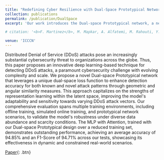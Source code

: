 ```yaml
---
title: "Redefining Cyber Resilience with Dual-Space Prototypical Networks for DDoS Attack Detection"
collection: publications
permalink: /publication/DualSpace
excerpt: 'Our work introduces the Dual-space Prototypical network, a neural network that leverages a unique dual-space loss function to enhance the detection accuracy of distributed denial-of-service (DDoS) attacks, both known and novel patterns, through geometric and angular similarity measures in the latent space, demonstrating outstanding performance, especially on reduced training sets, which is a challenge for standard deep learning architectures.'

# citation: '<b>F. Martinez</b>, M. Mapkar, A. Alfatemi, M. Rahouti, Y. Xin, K. Xiong, N. Ghani "Redefining Cyber Resilience with Dual-Space Prototypical Networks for DDoS Attack Detection," The 33rd International Conference on Computer Communications and Networks (ICCCN 2024)'

venue: 'ICCCN'
---
```

Distributed Denial of Service (DDoS) attacks pose an increasingly substantial cybersecurity threat to organizations across the globe. Thus, this paper proposes an innovative deep learning-based technique for detecting DDoS attacks, a paramount cybersecurity challenge with evolving complexity and scale. We propose a novel Dual-space Prototypical network that leverages a unique dual-space loss function to enhance detection accuracy for both known and novel attack patterns through geometric and angular similarity measures. This approach capitalizes on the strengths of representation learning within the latent space, improving the model's adaptability and sensitivity towards varying DDoS attack vectors. Our comprehensive evaluation spans multiple training environments, including offline training, simulated online training, and prototypical network scenarios, to validate the model's robustness under diverse data abundance and scarcity conditions. The MLP with Attention, trained with our Dual-space Prototypical design over a reduced training set, demonstrates outstanding performance, achieving an average accuracy of 94.85% and an F1-Score of 94.71% across our tests, showcasing its effectiveness in dynamic and constrained real-world scenarios.

[Paper](https://arxiv.org/abs/2406.02632){: .btn}